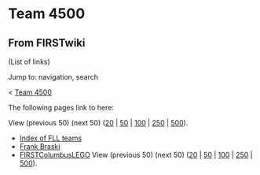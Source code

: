 # Team 4500

## From FIRSTwiki

(List of links)

Jump to: navigation, search

< [Team 4500](/index.php?title=Team_4500&redirect=no "Team 4500")

The following pages link to here:

View (previous 50) (next 50) ([20](/index.php?title=Special:Whatlinkshere/Team_4500&limit=20&from=0 "Special:Whatlinkshere/Team 4500") | [50](/index.php?title=Special:Whatlinkshere/Team_4500&limit=50&from=0 "Special:Whatlinkshere/Team 4500") | [100](/index.php?title=Special:Whatlinkshere/Team_4500&limit=100&from=0 "Special:Whatlinkshere/Team 4500") | [250](/index.php?title=Special:Whatlinkshere/Team_4500&limit=250&from=0 "Special:Whatlinkshere/Team 4500") | [500](/index.php?title=Special:Whatlinkshere/Team_4500&limit=500&from=0 "Special:Whatlinkshere/Team 4500")).

- [Index of FLL teams](Index_of_FLL_teams "Index of FLL teams")
- [Frank Braski](Frank_Braski "Frank Braski")
- [FIRSTColumbusLEGO](FIRSTColumbusLEGO "FIRSTColumbusLEGO") View (previous 50) (next 50) ([20](/index.php?title=Special:Whatlinkshere/Team_4500&limit=20&from=0 "Special:Whatlinkshere/Team 4500") | [50](/index.php?title=Special:Whatlinkshere/Team_4500&limit=50&from=0 "Special:Whatlinkshere/Team 4500") | [100](/index.php?title=Special:Whatlinkshere/Team_4500&limit=100&from=0 "Special:Whatlinkshere/Team 4500") | [250](/index.php?title=Special:Whatlinkshere/Team_4500&limit=250&from=0 "Special:Whatlinkshere/Team 4500") | [500](/index.php?title=Special:Whatlinkshere/Team_4500&limit=500&from=0 "Special:Whatlinkshere/Team 4500")).
